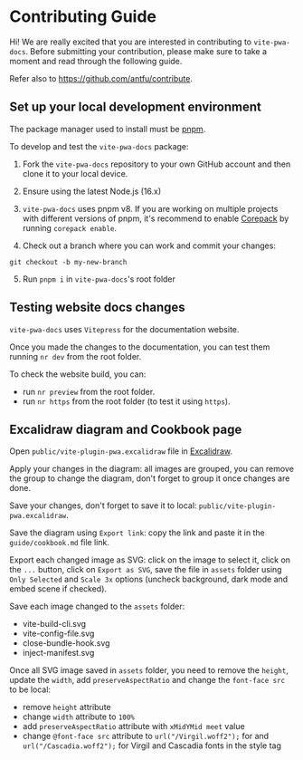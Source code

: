 # Contributing Guide

Hi! We are really excited that you are interested in contributing to `vite-pwa-docs`. Before submitting your contribution, please make sure to take a moment and read through the following guide.

Refer also to https://github.com/antfu/contribute.

## Set up your local development environment

The package manager used to install must be [pnpm](https://pnpm.io/).

To develop and test the `vite-pwa-docs` package:

1. Fork the `vite-pwa-docs` repository to your own GitHub account and then clone it to your local device.

2. Ensure using the latest Node.js (16.x)

3. `vite-pwa-docs` uses pnpm v8. If you are working on multiple projects with different versions of pnpm, it's recommend to enable [Corepack](https://github.com/nodejs/corepack) by running `corepack enable`.

4. Check out a branch where you can work and commit your changes:
```shell
git checkout -b my-new-branch
```

5. Run `pnpm i` in `vite-pwa-docs`'s root folder

## Testing website docs changes

`vite-pwa-docs` uses `Vitepress` for the documentation website. 

Once you made the changes to the documentation, you can test them running `nr dev` from the root folder.

To check the website build, you can:
- run `nr preview` from the root folder.
- run `nr https` from the root folder (to test it using `https`).

## Excalidraw diagram and Cookbook page

Open `public/vite-plugin-pwa.excalidraw` file in [Excalidraw](https://excalidraw.com/).

Apply your changes in the diagram: all images are grouped, you can remove the group to change the diagram, don't forget to group it once changes are done.

Save your changes, don't forget to save it to local: `public/vite-plugin-pwa.excalidraw`.

Save the diagram using `Export link`: copy the link and paste it in the `guide/cookbook.md` file link.

Export each changed image as SVG: click on the image to select it, click on the `...` button, click on `Export as SVG`, save the file in `assets` folder using `Only Selected` and `Scale 3x` options (uncheck background, dark mode and embed scene if checked).

Save each image changed to the `assets` folder:
- vite-build-cli.svg
- vite-config-file.svg
- close-bundle-hook.svg
- inject-manifest.svg

Once all SVG image saved in `assets` folder, you need to remove the `height`, update the `width`, add `preserveAspectRatio` and change the `font-face src` to be local:
- remove `height` attribute
- change `width` attribute to `100%`
- add `preserveAspectRatio` attribute with `xMidYMid meet` value
- change `@font-face src` attribute to `url("/Virgil.woff2");` for and `url("/Cascadia.woff2");` for Virgil and Cascadia fonts in the style tag
